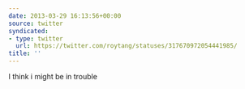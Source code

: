 ```yaml
---
date: 2013-03-29 16:13:56+00:00
source: twitter
syndicated:
- type: twitter
  url: https://twitter.com/roytang/statuses/317670972054441985/
title: ''
---
```


I think i might be in trouble